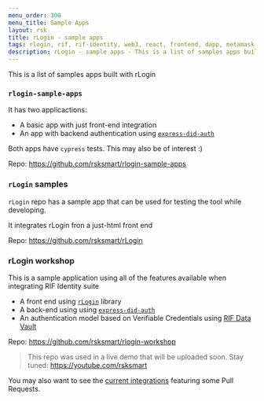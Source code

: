 ```yaml
---
menu_order: 300
menu_title: Sample Apps
layout: rsk
title: rLogin - sample apps
tags: rlogin, rif, rif-identity, web3, react, frontend, dapp, metamask, ledger, trezor, dcent, liquality, portis
description: rLogin - sample apps - This is a list of samples apps built with rLogin
---
```


This is a list of samples apps built with rLogin

### `rlogin-sample-apps`

It has two applicactions:
- A basic app with just front-end integration
- An app with backend authentication using [`express-did-auth`](https://github.com/rsksmart/express-did-auth)

Both apps have `cypress` tests. This may also be of interest :)

Repo: https://github.com/rsksmart/rlogin-sample-apps

### `rLogin` samples

`rLogin` repo has a sample app that can be used for testing the tool while developing.

It integrates rLogin fron a just-html front end

Repo: https://github.com/rsksmart/rLogin

### rLogin workshop

This is a sample application using all of the features available when integrating RIF Identity suite

- A front end using [`rLogin`](https://github.com/rsksmart/rLogin) library
- A back-end using using [`express-did-auth`](https://github.com/rsksmart/express-did-auth)
- An authentication model based on Verifiable Credentials using [RIF Data Vault](https://github.com/rsksmart/rif-data-vault)

Repo: https://github.com/rsksmart/rlogin-workshop

> This repo was used in a live demo that will be uploaded soon. Stay tuned: https://youtube.com/rsksmart

You may also want to see the [current integrations](/rif/rlogin/integrations) featuring some Pull Requests.
